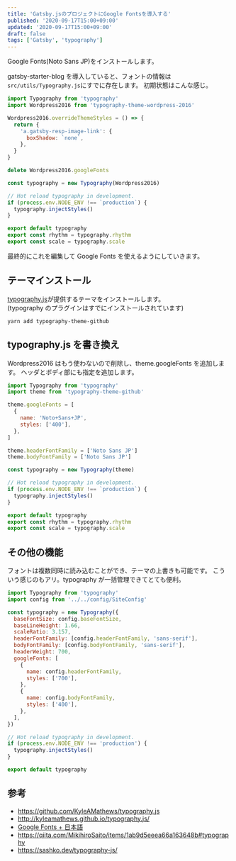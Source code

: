 ```yaml
---
title: 'Gatsby.jsのプロジェクトにGoogle Fontsを導入する'
published: '2020-09-17T15:00+09:00'
updated: '2020-09-17T15:00+09:00'
draft: false
tags: ['Gatsby', 'typography']
---
```


Google Fonts(Noto Sans JP)をインストールします。

gatsby-starter-blog を導入していると、フォントの情報は`src/utils/Typography.js`にすでに存在します。
初期状態はこんな感じ。

```javascript:title=src/utils/Typography.js
import Typography from 'typography'
import Wordpress2016 from 'typography-theme-wordpress-2016'

Wordpress2016.overrideThemeStyles = () => {
  return {
    'a.gatsby-resp-image-link': {
      boxShadow: `none`,
    },
  }
}

delete Wordpress2016.googleFonts

const typography = new Typography(Wordpress2016)

// Hot reload typography in development.
if (process.env.NODE_ENV !== `production`) {
  typography.injectStyles()
}

export default typography
export const rhythm = typography.rhythm
export const scale = typography.scale
```

最終的にこれを編集して Google Fonts を使えるようにしていきます。

## テーマインストール

[typography.js](http://kyleamathews.github.io/typography.js/)が提供するテーマをインストールします。  
(typography のプラグインはすでにインストールされています)

```console
yarn add typography-theme-github
```

## typography.js を書き換え

Wordpress2016 はもう使わないので削除し、theme.googleFonts を追加します。
ヘッダとボディ部にも指定を追加します。

```javascript:title=src/utils/typography.js
import Typography from 'typography'
import theme from 'typography-theme-github'

theme.googleFonts = [
  {
    name: 'Noto+Sans+JP',
    styles: ['400'],
  },
]

theme.headerFontFamily = ['Noto Sans JP']
theme.bodyFontFamily = ['Noto Sans JP']

const typography = new Typography(theme)

// Hot reload typography in development.
if (process.env.NODE_ENV !== `production`) {
  typography.injectStyles()
}

export default typography
export const rhythm = typography.rhythm
export const scale = typography.scale
```

## その他の機能

フォントは複数同時に読み込むことができ、テーマの上書きも可能です。
こういう感じのもアリ。typography が一括管理できてとても便利。

```javascript:title=src/utils/typography.js
import Typography from 'typography'
import config from '../../config/SiteConfig'

const typography = new Typography({
  baseFontSize: config.baseFontSize,
  baseLineHeight: 1.66,
  scaleRatio: 3.157,
  headerFontFamily: [config.headerFontFamily, 'sans-serif'],
  bodyFontFamily: [config.bodyFontFamily, 'sans-serif'],
  headerWeight: 700,
  googleFonts: [
    {
      name: config.headerFontFamily,
      styles: ['700'],
    },
    {
      name: config.bodyFontFamily,
      styles: ['400'],
    },
  ],
})

// Hot reload typography in development.
if (process.env.NODE_ENV !== 'production') {
  typography.injectStyles()
}

export default typography
```

## 参考

- https://github.com/KyleAMathews/typography.js
- http://kyleamathews.github.io/typography.js/
- [Google Fonts + 日本語](https://googlefonts.github.io/japanese/)
- https://qiita.com/MikihiroSaito/items/1ab9d5eeea66a163648b#typography
- https://sashko.dev/typography-js/
